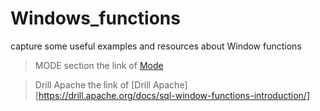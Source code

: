 # Windows_functions

capture some useful examples and resources about Window functions

> MODE section
the link of [Mode](https://mode.com/sql-tutorial/sql-window-functions/)

> Drill Apache
the link of [Drill Apache][https://drill.apache.org/docs/sql-window-functions-introduction/]
